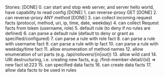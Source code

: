 Stories:
[DONE] 0. can start and stop web server, and server hello world, have capability to read config
[DONE] 1. can reverse-proxy GET
[DONE] 2. can reverse-proxy ANY method
[DONE] 3. can collect incoming request facts (protocol, method, uri, ip, time, date, weekday)
4. can collect Request facts from token (username, role)
5. default rule (to deny if no rules are defined)
6. can parse a default rule (default to deny or grant as specified/configured)
7. can parse a rule with role fact
8. can parse a rule with username fact
9. can parse a rule with ip fact
10. can parse a rule with weekday/time fact
11. allow enumeration of method names
12. allow enumeration of uri parts (e.g. /api/rollovers/{in|out})
13. allow wild card
14. URI destructuring, i.e. creating new facts, e.g. /find-member-detail/{id} => new fact id:223
15. can specified data facts
16. can create data facts
17. allow data facts to be used in rules